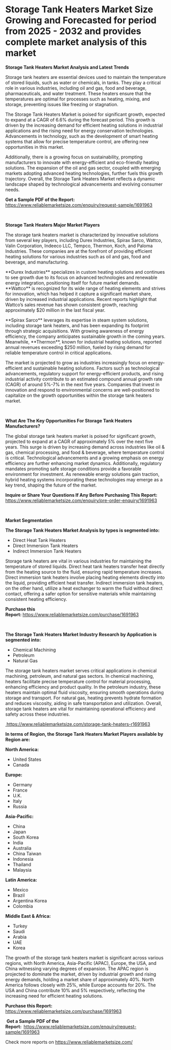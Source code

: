 <p><h1>Storage Tank Heaters Market Size Growing and Forecasted for period from 2025 - 2032 and provides complete market analysis of this market</h1></p><p><strong>Storage Tank Heaters Market Analysis and Latest Trends</strong></p>
<p><p>Storage tank heaters are essential devices used to maintain the temperature of stored liquids, such as water or chemicals, in tanks. They play a critical role in various industries, including oil and gas, food and beverage, pharmaceuticals, and water treatment. These heaters ensure that the temperatures are optimal for processes such as heating, mixing, and storage, preventing issues like freezing or stagnation.</p><p>The Storage Tank Heaters Market is poised for significant growth, expected to expand at a CAGR of 6.6% during the forecast period. This growth is driven by the increasing demand for efficient heating solutions in industrial applications and the rising need for energy conservation technologies. Advancements in technology, such as the development of smart heating systems that allow for precise temperature control, are offering new opportunities in this market. </p><p>Additionally, there is a growing focus on sustainability, prompting manufacturers to innovate with energy-efficient and eco-friendly heating solutions. The expansion of the oil and gas sector, coupled with emerging markets adopting advanced heating technologies, further fuels this growth trajectory. Overall, the Storage Tank Heaters Market reflects a dynamic landscape shaped by technological advancements and evolving consumer needs.</p></p>
<p><strong>Get a Sample PDF of the Report:&nbsp;</strong> <a href="https://www.reliablemarketsize.com/enquiry/request-sample/1691963?utm_campaign=3199&utm_medium=2&utm_source=Github&utm_content=ia&utm_term=27032025&utm_id=storage-tank-heaters">https://www.reliablemarketsize.com/enquiry/request-sample/1691963</a></p>
<p>&nbsp;</p>
<p><strong>Storage Tank Heaters Major Market Players</strong></p>
<p><p>The storage tank heaters market is characterized by innovative solutions from several key players, including Durex Industries, Spirax Sarco, Wattco, Valin Corporation, Indeeco LLC, Tempco, Thermon, Koch, and Paloma Industries. These companies are at the forefront of providing efficient heating solutions for various industries such as oil and gas, food and beverage, and manufacturing.</p><p>**Durex Industries** specializes in custom heating solutions and continues to see growth due to its focus on advanced technologies and renewable energy integration, positioning itself for future market demands. **Wattco** is recognized for its wide range of heating elements and strives for innovation, which has helped it capture a significant market share, driven by increased industrial applications. Recent reports highlight that Wattco’s sales revenue has shown consistent growth, reaching approximately $20 million in the last fiscal year.</p><p>**Spirax Sarco** leverages its expertise in steam system solutions, including storage tank heaters, and has been expanding its footprint through strategic acquisitions. With growing awareness of energy efficiency, the company anticipates sustainable growth in the coming years. Meanwhile, **Thermon**, known for industrial heating solutions, reported annual revenues exceeding $250 million, fueled by rising demand for reliable temperature control in critical applications.</p><p>The market is projected to grow as industries increasingly focus on energy-efficient and sustainable heating solutions. Factors such as technological advancements, regulatory support for energy-efficient products, and rising industrial activity contribute to an estimated compound annual growth rate (CAGR) of around 5%-7% in the next five years. Companies that invest in innovation and respond to environmental concerns are well-positioned to capitalize on the growth opportunities within the storage tank heaters market.</p></p>
<p>&nbsp;</p>
<p><strong>What Are The Key Opportunities For Storage Tank Heaters Manufacturers?</strong></p>
<p><p>The global storage tank heaters market is poised for significant growth, projected to expand at a CAGR of approximately 5% over the next five years. This surge is driven by increasing demand across industries like oil & gas, chemical processing, and food & beverage, where temperature control is critical. Technological advancements and a growing emphasis on energy efficiency are further enhancing market dynamics. Additionally, regulatory mandates promoting safe storage conditions provide a favorable environment for investment. As renewable energy solutions gain traction, hybrid heating systems incorporating these technologies may emerge as a key trend, shaping the future of the market.</p></p>
<p><strong>Inquire or Share Your Questions If Any Before Purchasing This Report:</strong> <a href="https://www.reliablemarketsize.com/enquiry/pre-order-enquiry/1691963?utm_campaign=3199&utm_medium=2&utm_source=Github&utm_content=ia&utm_term=27032025&utm_id=storage-tank-heaters">https://www.reliablemarketsize.com/enquiry/pre-order-enquiry/1691963</a></p>
<p>&nbsp;</p>
<p><strong>Market Segmentation</strong></p>
<p><strong>The Storage Tank Heaters Market Analysis by types is segmented into:</strong></p>
<p><ul><li>Direct Heat Tank Heaters</li><li>Direct Immersion Tank Heaters</li><li>Indirect Immersion Tank Heaters</li></ul></p>
<p><p>Storage tank heaters are vital in various industries for maintaining the temperature of stored liquids. Direct heat tank heaters transfer heat directly from the heating source to the fluid, ensuring rapid temperature increases. Direct immersion tank heaters involve placing heating elements directly into the liquid, providing efficient heat transfer. Indirect immersion tank heaters, on the other hand, utilize a heat exchanger to warm the fluid without direct contact, offering a safer option for sensitive materials while maintaining consistent heating efficiency.</p></p>
<p><strong>Purchase this Report:&nbsp;</strong><a href="https://www.reliablemarketsize.com/purchase/1691963?utm_campaign=3199&utm_medium=2&utm_source=Github&utm_content=ia&utm_term=27032025&utm_id=storage-tank-heaters">https://www.reliablemarketsize.com/purchase/1691963</a></p>
<p>&nbsp;</p>
<p><strong>The Storage Tank Heaters Market Industry Research by Application is segmented into:</strong></p>
<p><ul><li>Chemical Machining</li><li>Petroleum</li><li>Natural Gas</li></ul></p>
<p><p>The storage tank heaters market serves critical applications in chemical machining, petroleum, and natural gas sectors. In chemical machining, heaters facilitate precise temperature control for material processing, enhancing efficiency and product quality. In the petroleum industry, these heaters maintain optimal fluid viscosity, ensuring smooth operations during storage and transport. For natural gas, heating prevents hydrate formation and reduces viscosity, aiding in safe transportation and utilization. Overall, storage tank heaters are vital for maintaining operational efficiency and safety across these industries.</p></p>
<p><a href="https://www.reliablemarketsize.com/storage-tank-heaters-r1691963?utm_campaign=3199&utm_medium=2&utm_source=Github&utm_content=ia&utm_term=27032025&utm_id=storage-tank-heaters">&nbsp;https://www.reliablemarketsize.com/storage-tank-heaters-r1691963</a></p>
<p><strong>In terms of Region, the Storage Tank Heaters Market Players available by Region are:</strong></p>
<p>
    <p> <strong> North America: </strong>
        <ul>
            <li>United States</li>
            <li>Canada</li>
        </ul>
        </p> 
    <p> <strong> Europe: </strong>
        <ul>
            <li>Germany</li>
            <li>France</li>
            <li>U.K.</li>
            <li>Italy</li>
            <li>Russia</li>
        </ul>
        </p> 
    <p> <strong> Asia-Pacific: </strong>
        <ul>
            <li>China</li>
            <li>Japan</li>
            <li>South Korea</li>
            <li>India</li>
            <li>Australia</li>
            <li>China Taiwan</li>
            <li>Indonesia</li>
            <li>Thailand</li>
            <li>Malaysia</li>
        </ul>
        </p> 
    <p> <strong> Latin America: </strong>
        <ul>
            <li>Mexico</li>
            <li>Brazil</li>
            <li>Argentina Korea</li>
            <li>Colombia</li>
        </ul>
        </p> 
    <p> <strong> Middle East & Africa: </strong>
        <ul>
            <li>Turkey</li>
            <li>Saudi</li>
            <li>Arabia</li>
            <li>UAE</li>
            <li>Korea</li>
        </ul>
    </p>
    </p>
<p><p>The growth of the storage tank heaters market is significant across various regions, with North America, Asia-Pacific (APAC), Europe, the USA, and China witnessing varying degrees of expansion. The APAC region is projected to dominate the market, driven by industrial growth and rising energy demands, holding a market share of approximately 40%. North America follows closely with 25%, while Europe accounts for 20%. The USA and China contribute 10% and 5% respectively, reflecting the increasing need for efficient heating solutions.</p></p>
<p><strong>Purchase this Report: </strong><a href="https://www.reliablemarketsize.com/purchase/1691963?utm_campaign=3199&utm_medium=2&utm_source=Github&utm_content=ia&utm_term=27032025&utm_id=storage-tank-heaters">https://www.reliablemarketsize.com/purchase/1691963</a></p>
<p>&nbsp;<strong>Get a Sample PDF of the Report:&nbsp;&nbsp;</strong><a href="https://www.reliablemarketsize.com/enquiry/request-sample/1691963?utm_campaign=3199&utm_medium=2&utm_source=Github&utm_content=ia&utm_term=27032025&utm_id=storage-tank-heaters">https://www.reliablemarketsize.com/enquiry/request-sample/1691963</a></p>
<p><strong></strong></p>
<p>Check more reports on <a href="https://www.reliablemarketsize.com/?utm_campaign=3199&utm_medium=2&utm_source=Github&utm_content=ia&utm_term=27032025&utm_id=storage-tank-heaters">https://www.reliablemarketsize.com/</a></p>